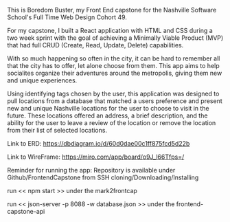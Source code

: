 This is Boredom Buster, my Front End capstone for the Nashville Software School's Full Time Web Design Cohort 49. 

For my capstone, I built a React application with HTML and CSS during a two week sprint with the goal of achieving a Minimally Viable Product (MVP) that had full CRUD (Create, Read, Update, Delete) capabilities.

With so much happening so often in the city, it can be hard to remember all that the city has to offer, let alone choose from them. This app aims to help socialites organize their adventures around the metropolis, giving them new and unique experiences.

Using identifying tags chosen by the user, this application was designed to pull locations from a database that matched a users preference and present new and unique Nashville locations for the user to choose to visit in the future. These locations offered an address, a brief description, and the ability for the user to leave a review of the location or remove the location from their list of selected locations.



Link to ERD:
https://dbdiagram.io/d/60d0dae00c1ff875fcd5d22b

Link to WireFrame:
https://miro.com/app/board/o9J_l66Tfps=/


Reminder for running the app:
Repository is available under Github/FrontendCapstone from SSH cloning/Downloading/Installing

run << npm start >> under the mark2frontcap

run << json-server -p 8088 -w database.json >> under the frontend-capstone-api

